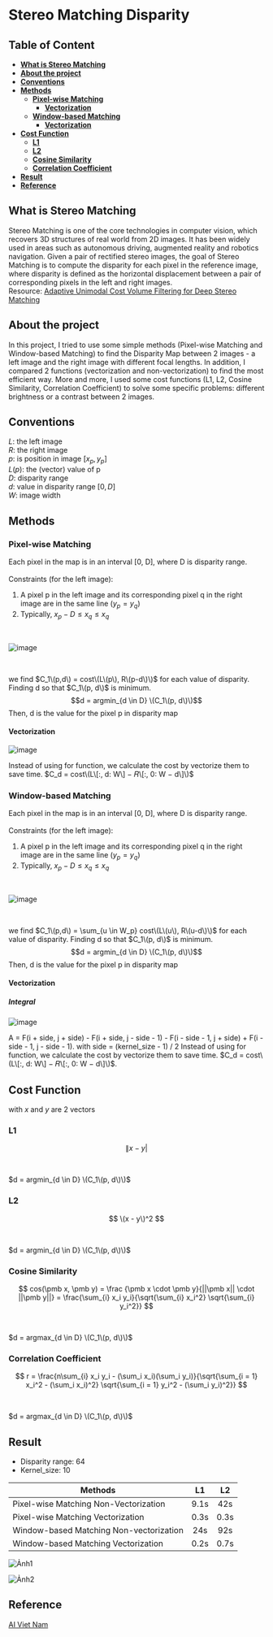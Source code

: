 # Stereo Matching Disparity
## Table of Content
- [**What is Stereo Matching**](#what-is-stereo-matching)
- [**About the project**](#about-the-project )
- [**Conventions**](#conventions)
- [**Methods**](#methods)
  - [**Pixel-wise Matching**](#pixel-wise-matching)
    - [**Vectorization**](#vectorization)
  - [**Window-based Matching**](#window-based-matching)
    - [**Vectorization**](#vectorization-1)
- [**Cost Function**](#cost-function)
  - [**L1**](#l1)
  - [**L2**](#l2)
  - [**Cosine Similarity**](#cosine-similarity)
  - [**Correlation Coefficient**](#correlation-coefficient)
- [**Result**](#result)
- [**Reference**](#reference)

## What is Stereo Matching
Stereo Matching is one of the core technologies in computer vision, which recovers 3D structures of real world from 2D images. It has been widely used in areas such as autonomous driving, augmented reality and robotics navigation. Given a pair of rectified stereo images, the goal of Stereo Matching is to compute the disparity for each pixel in the reference image, where disparity is defined as the horizontal displacement between a pair of corresponding pixels in the left and right images.
<br>
Resource: 
<a href="https://arxiv.org/abs/1909.03751">Adaptive Unimodal Cost Volume Filtering for Deep Stereo Matching </a>
## About the project 
In this project, I tried to use some simple methods (Pixel-wise Matching and Window-based Matching) to find the Disparity Map between 2 images - a left image and the right image with different focal lengths. In addition, I compared 2 functions (vectorization and non-vectorization) to find the most efficient way. More and more, I used some cost functions (L1, L2, Cosine Similarity, Correlation Coefficient) to solve some specific problems: different brightness or a contrast between 2 images.
## Conventions
$L$: the left image
<br>
$R$: the right image
<br>
$p$: is position in image $[x_p, y_p]$
<br>
$L(p)$: the (vector) value of p
<br>
$D$: disparity range
<br>
$d$: value in disparity range $[0, D]$
<br>
$W$: image width
## Methods
### Pixel-wise Matching 
Each pixel in the map is in an interval [0, D], where D is disparity range.
<br>
<br>
Constraints (for the left image): 
1) A pixel p in the left image and its corresponding pixel q in the right image are in the same 
line $(y_p = y_q )$
2) Typically, $x_p - D \leq x_q \leq x_q$
<br>

![image](https://user-images.githubusercontent.com/78312815/193759458-beabc118-f58e-4166-bee0-79b11eb86c6e.png)

<br>

we find $C_1\(p,d\) = cost\(L\(p\), R\(p-d\)\)$ for each value of disparity. Finding d so that $C_1\(p, d\)$ is minimum. 
$$d = argmin_{d \in D} \(C_1\(p, d\)\)$$ Then, d is the value for the pixel p in disparity map

#### Vectorization 
![image](https://user-images.githubusercontent.com/78312815/193766308-806bb458-a0c4-4173-9f21-1bbe02abe78d.png)

Instead of using for function, we calculate the cost by vectorize them to save time. $C_d = cost\(L\[:, d: W\] − 𝑅\[:, 0: W − d\]\)$
### Window-based Matching
Each pixel in the map is in an interval [0, D], where D is disparity range.
<br>
<br>
Constraints (for the left image): 
1) A pixel p in the left image and its corresponding pixel q in the right image are in the same 
line $(y_p = y_q )$
2) Typically, $x_p - D \leq x_q \leq x_q$

<br>

![image](https://user-images.githubusercontent.com/78312815/193768904-97e7c447-5180-430e-961c-88ca35cb17d3.png)

<br>

we find $C_1\(p,d\) = \sum_{u \in W_p} cost\(L\(u\), R\(u-d\)\)$ for each value of disparity. Finding d so that $C_1\(p, d\)$ is minimum. 
$$d = argmin_{d \in D} \(C_1\(p, d\)\)$$ Then, d is the value for the pixel p in disparity map

#### Vectorization 
##### Integral

![image](https://user-images.githubusercontent.com/78312815/193770993-b2887935-5c42-4329-9325-20a5a4885029.png)

A = F(i + side, j + side) - F(i + side, j - side - 1) - F(i - side - 1, j + side) + F(i - side - 1, j - side - 1). with side = (kernel_size - 1) / 2
Instead of using for function, we calculate the cost by vectorize them to save time. $C_d = cost\(L\[:, d: W\] − 𝑅\[:, 0: W − d\]\)$.
## Cost Function
with $x$ and $y$ are 2 vectors
### L1
$$ \|x - y| $$

<br>

$d = argmin_{d \in D} \(C_1\(p, d\)\)$

### L2
$$ \(x - y\)^2 $$

<br>

$d = argmin_{d \in D} \(C_1\(p, d\)\)$
### Cosine Similarity
$$ cos(\pmb x, \pmb y) = \frac {\pmb x \cdot \pmb y}{||\pmb x|| \cdot ||\pmb y||} = \frac{\sum_{i} x_i y_i}{\sqrt{\sum_{i} x_i^2} \sqrt{\sum_{i} y_i^2}} $$

<br>

$d = argmax_{d \in D} \(C_1\(p, d\)\)$

### Correlation Coefficient
$$ r = \frac{n\sum_{i} x_i y_i - (\sum_i x_i)(\sum_i y_i)}{\sqrt{\sum_{i = 1} x_i^2 - (\sum_i x_i)^2} \sqrt{\sum_{i = 1} y_i^2 - (\sum_i y_i)^2}} $$

<br>

$d = argmax_{d \in D} \(C_1\(p, d\)\)$

## Result
- Disparity range: 64
- Kernel_size: 10

| Methods | L1 | L2 |
| --------------------------------- | :---: | :---: |
| Pixel-wise Matching Non-Vectorization| 9.1s | 42s |
| Pixel-wise Matching Vectorization | 0.3s | 0.3s |
| Window-based Matching Non-vectorization | 24s | 92s |
| Window-based Matching Vectorization | 0.2s | 0.7s |

![Ảnh1](https://user-images.githubusercontent.com/78312815/193783819-0a9c3b73-22ed-4453-831a-5d34988481ea.png)

![Ảnh2](https://user-images.githubusercontent.com/78312815/193784447-8dc9c81b-f1b7-49fa-8531-d045be4cac8e.png)

## Reference
[AI Viet Nam](https://www.facebook.com/aivietnam.edu.vn)
